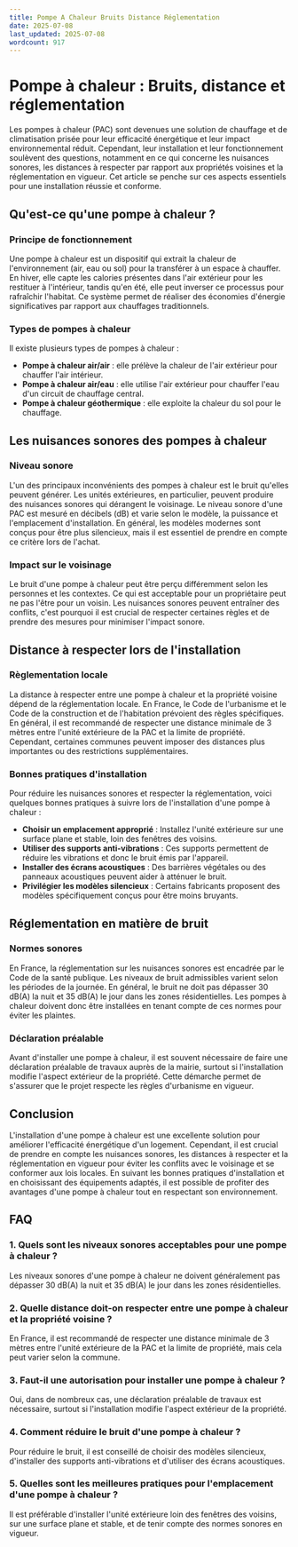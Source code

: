 ```yaml
---
title: Pompe A Chaleur Bruits Distance Réglementation
date: 2025-07-08
last_updated: 2025-07-08
wordcount: 917
---
```


# Pompe à chaleur : Bruits, distance et réglementation

Les pompes à chaleur (PAC) sont devenues une solution de chauffage et de climatisation prisée pour leur efficacité énergétique et leur impact environnemental réduit. Cependant, leur installation et leur fonctionnement soulèvent des questions, notamment en ce qui concerne les nuisances sonores, les distances à respecter par rapport aux propriétés voisines et la réglementation en vigueur. Cet article se penche sur ces aspects essentiels pour une installation réussie et conforme.

## Qu'est-ce qu'une pompe à chaleur ?

### Principe de fonctionnement

Une pompe à chaleur est un dispositif qui extrait la chaleur de l'environnement (air, eau ou sol) pour la transférer à un espace à chauffer. En hiver, elle capte les calories présentes dans l'air extérieur pour les restituer à l'intérieur, tandis qu'en été, elle peut inverser ce processus pour rafraîchir l'habitat. Ce système permet de réaliser des économies d'énergie significatives par rapport aux chauffages traditionnels.

### Types de pompes à chaleur

Il existe plusieurs types de pompes à chaleur :

- **Pompe à chaleur air/air** : elle prélève la chaleur de l'air extérieur pour chauffer l'air intérieur.
- **Pompe à chaleur air/eau** : elle utilise l'air extérieur pour chauffer l'eau d'un circuit de chauffage central.
- **Pompe à chaleur géothermique** : elle exploite la chaleur du sol pour le chauffage.

## Les nuisances sonores des pompes à chaleur

### Niveau sonore

L'un des principaux inconvénients des pompes à chaleur est le bruit qu'elles peuvent générer. Les unités extérieures, en particulier, peuvent produire des nuisances sonores qui dérangent le voisinage. Le niveau sonore d'une PAC est mesuré en décibels (dB) et varie selon le modèle, la puissance et l'emplacement d'installation. En général, les modèles modernes sont conçus pour être plus silencieux, mais il est essentiel de prendre en compte ce critère lors de l'achat.

### Impact sur le voisinage

Le bruit d'une pompe à chaleur peut être perçu différemment selon les personnes et les contextes. Ce qui est acceptable pour un propriétaire peut ne pas l'être pour un voisin. Les nuisances sonores peuvent entraîner des conflits, c'est pourquoi il est crucial de respecter certaines règles et de prendre des mesures pour minimiser l'impact sonore.

## Distance à respecter lors de l'installation

### Règlementation locale

La distance à respecter entre une pompe à chaleur et la propriété voisine dépend de la réglementation locale. En France, le Code de l'urbanisme et le Code de la construction et de l'habitation prévoient des règles spécifiques. En général, il est recommandé de respecter une distance minimale de 3 mètres entre l'unité extérieure de la PAC et la limite de propriété. Cependant, certaines communes peuvent imposer des distances plus importantes ou des restrictions supplémentaires.

### Bonnes pratiques d'installation

Pour réduire les nuisances sonores et respecter la réglementation, voici quelques bonnes pratiques à suivre lors de l'installation d'une pompe à chaleur :

- **Choisir un emplacement approprié** : Installez l'unité extérieure sur une surface plane et stable, loin des fenêtres des voisins.
- **Utiliser des supports anti-vibrations** : Ces supports permettent de réduire les vibrations et donc le bruit émis par l'appareil.
- **Installer des écrans acoustiques** : Des barrières végétales ou des panneaux acoustiques peuvent aider à atténuer le bruit.
- **Privilégier les modèles silencieux** : Certains fabricants proposent des modèles spécifiquement conçus pour être moins bruyants.

## Réglementation en matière de bruit

### Normes sonores

En France, la réglementation sur les nuisances sonores est encadrée par le Code de la santé publique. Les niveaux de bruit admissibles varient selon les périodes de la journée. En général, le bruit ne doit pas dépasser 30 dB(A) la nuit et 35 dB(A) le jour dans les zones résidentielles. Les pompes à chaleur doivent donc être installées en tenant compte de ces normes pour éviter les plaintes.

### Déclaration préalable

Avant d'installer une pompe à chaleur, il est souvent nécessaire de faire une déclaration préalable de travaux auprès de la mairie, surtout si l'installation modifie l'aspect extérieur de la propriété. Cette démarche permet de s'assurer que le projet respecte les règles d'urbanisme en vigueur.

## Conclusion

L'installation d'une pompe à chaleur est une excellente solution pour améliorer l'efficacité énergétique d'un logement. Cependant, il est crucial de prendre en compte les nuisances sonores, les distances à respecter et la réglementation en vigueur pour éviter les conflits avec le voisinage et se conformer aux lois locales. En suivant les bonnes pratiques d'installation et en choisissant des équipements adaptés, il est possible de profiter des avantages d'une pompe à chaleur tout en respectant son environnement.

## FAQ

### 1. Quels sont les niveaux sonores acceptables pour une pompe à chaleur ?

Les niveaux sonores d'une pompe à chaleur ne doivent généralement pas dépasser 30 dB(A) la nuit et 35 dB(A) le jour dans les zones résidentielles.

### 2. Quelle distance doit-on respecter entre une pompe à chaleur et la propriété voisine ?

En France, il est recommandé de respecter une distance minimale de 3 mètres entre l'unité extérieure de la PAC et la limite de propriété, mais cela peut varier selon la commune.

### 3. Faut-il une autorisation pour installer une pompe à chaleur ?

Oui, dans de nombreux cas, une déclaration préalable de travaux est nécessaire, surtout si l'installation modifie l'aspect extérieur de la propriété.

### 4. Comment réduire le bruit d'une pompe à chaleur ?

Pour réduire le bruit, il est conseillé de choisir des modèles silencieux, d'installer des supports anti-vibrations et d'utiliser des écrans acoustiques.

### 5. Quelles sont les meilleures pratiques pour l'emplacement d'une pompe à chaleur ?

Il est préférable d'installer l'unité extérieure loin des fenêtres des voisins, sur une surface plane et stable, et de tenir compte des normes sonores en vigueur.